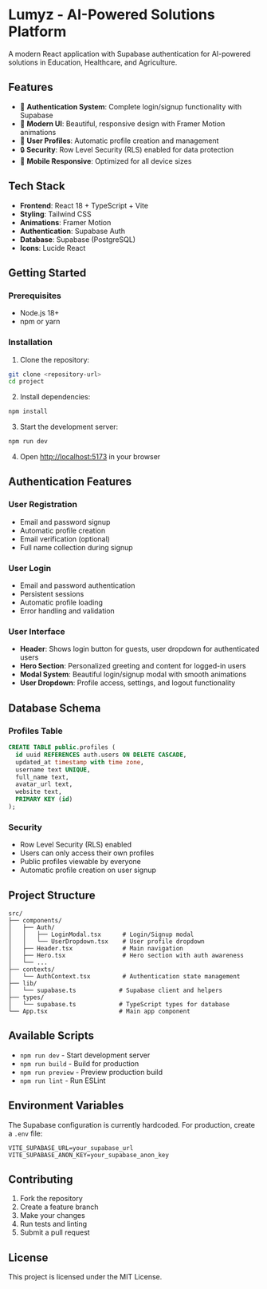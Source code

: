 # Lumyz - AI-Powered Solutions Platform

A modern React application with Supabase authentication for AI-powered solutions in Education, Healthcare, and Agriculture.

## Features

- 🔐 **Authentication System**: Complete login/signup functionality with Supabase
- 🎨 **Modern UI**: Beautiful, responsive design with Framer Motion animations
- 👤 **User Profiles**: Automatic profile creation and management
- 🔒 **Security**: Row Level Security (RLS) enabled for data protection
- 📱 **Mobile Responsive**: Optimized for all device sizes

## Tech Stack

- **Frontend**: React 18 + TypeScript + Vite
- **Styling**: Tailwind CSS
- **Animations**: Framer Motion
- **Authentication**: Supabase Auth
- **Database**: Supabase (PostgreSQL)
- **Icons**: Lucide React

## Getting Started

### Prerequisites

- Node.js 18+
- npm or yarn

### Installation

1. Clone the repository:

```bash
git clone <repository-url>
cd project
```

2. Install dependencies:

```bash
npm install
```

3. Start the development server:

```bash
npm run dev
```

4. Open [http://localhost:5173](http://localhost:5173) in your browser

## Authentication Features

### User Registration

- Email and password signup
- Automatic profile creation
- Email verification (optional)
- Full name collection during signup

### User Login

- Email and password authentication
- Persistent sessions
- Automatic profile loading
- Error handling and validation

### User Interface

- **Header**: Shows login button for guests, user dropdown for authenticated users
- **Hero Section**: Personalized greeting and content for logged-in users
- **Modal System**: Beautiful login/signup modal with smooth animations
- **User Dropdown**: Profile access, settings, and logout functionality

## Database Schema

### Profiles Table

```sql
CREATE TABLE public.profiles (
  id uuid REFERENCES auth.users ON DELETE CASCADE,
  updated_at timestamp with time zone,
  username text UNIQUE,
  full_name text,
  avatar_url text,
  website text,
  PRIMARY KEY (id)
);
```

### Security

- Row Level Security (RLS) enabled
- Users can only access their own profiles
- Public profiles viewable by everyone
- Automatic profile creation on user signup

## Project Structure

```
src/
├── components/
│   ├── Auth/
│   │   ├── LoginModal.tsx      # Login/Signup modal
│   │   └── UserDropdown.tsx    # User profile dropdown
│   ├── Header.tsx              # Main navigation
│   ├── Hero.tsx                # Hero section with auth awareness
│   └── ...
├── contexts/
│   └── AuthContext.tsx         # Authentication state management
├── lib/
│   └── supabase.ts            # Supabase client and helpers
├── types/
│   └── supabase.ts            # TypeScript types for database
└── App.tsx                    # Main app component
```

## Available Scripts

- `npm run dev` - Start development server
- `npm run build` - Build for production
- `npm run preview` - Preview production build
- `npm run lint` - Run ESLint

## Environment Variables

The Supabase configuration is currently hardcoded. For production, create a `.env` file:

```env
VITE_SUPABASE_URL=your_supabase_url
VITE_SUPABASE_ANON_KEY=your_supabase_anon_key
```

## Contributing

1. Fork the repository
2. Create a feature branch
3. Make your changes
4. Run tests and linting
5. Submit a pull request

## License

This project is licensed under the MIT License.
